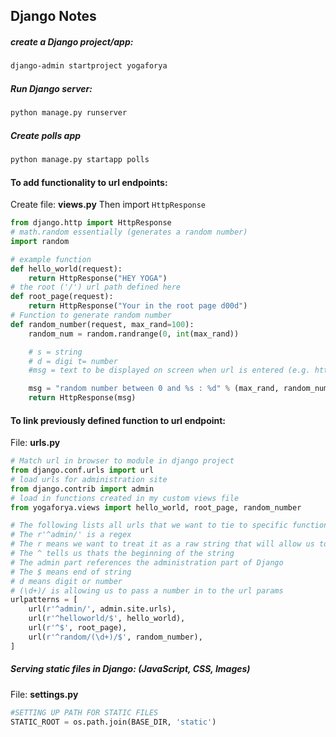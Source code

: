 ## Django Notes

##### create a Django project/app:
```sh
django-admin startproject yogaforya
```
##### Run Django server:
```sh
python manage.py runserver
```
##### Create polls app
```sh
python manage.py startapp polls
```

#### To add functionality to url endpoints:
Create file: **views.py**
Then import `HttpResponse`
```py
from django.http import HttpResponse
# math.random essentially (generates a random number)
import random

# example function
def hello_world(request):
    return HttpResponse("HEY YOGA")
# the root ('/') url path defined here
def root_page(request):
    return HttpResponse("Your in the root page d00d")
# Function to generate random number
def random_number(request, max_rand=100):
    random_num = random.randrange(0, int(max_rand))

    # s = string
    # d = digi t= number
    #msg = text to be displayed on screen when url is entered (e.g. http://localhost:8000/random/10/)

    msg = "random number between 0 and %s : %d" % (max_rand, random_num)
    return HttpResponse(msg)
```

#### To link previously defined function to url endpoint:
File: **urls.py**
```py
# Match url in browser to module in django project
from django.conf.urls import url
# load urls for administration site
from django.contrib import admin
# load in functions created in my custom views file
from yogaforya.views import hello_world, root_page, random_number

# The following lists all urls that we want to tie to specific functions
# The r'^admin/' is a regex
# The r means we want to treat it as a raw string that will allow us to use backslashes
# The ^ tells us thats the beginning of the string
# The admin part references the administration part of Django
# The $ means end of string
# d means digit or number
# (\d+)/ is allowing us to pass a number in to the url params
urlpatterns = [
    url(r'^admin/', admin.site.urls),
    url(r'^helloworld/$', hello_world),
    url(r'^$', root_page),
    url(r'^random/(\d+)/$', random_number),
]
```



##### Serving static files in Django: (JavaScript, CSS, Images)
File: **settings.py**
```py
#SETTING UP PATH FOR STATIC FILES
STATIC_ROOT = os.path.join(BASE_DIR, 'static')
```
